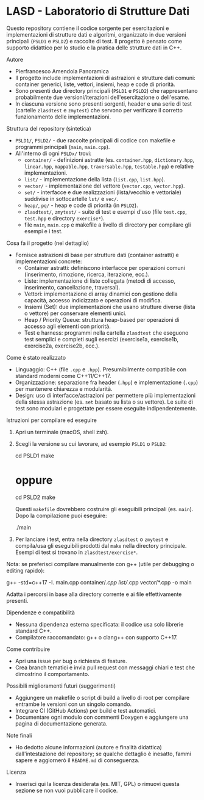# LASD - Laboratorio di Strutture Dati

Questo repository contiene il codice sorgente per esercitazioni e implementazioni di strutture dati e algoritmi, organizzato in due versioni principali (`PSLD1` e `PSLD2`) e raccolte di test. Il progetto è pensato come supporto didattico per lo studio e la pratica delle strutture dati in C++.

Autore
- Pierfrancesco Amendola 
Panoramica
- Il progetto include implementazioni di astrazioni e strutture dati comuni: container generici, liste, vettori, insiemi, heap e code di priorità.
- Sono presenti due directory principali (`PSLD1` e `PSLD2`) che rappresentano probabilmente due versioni/iterazioni dell'esercitazione o dell'esame.
- In ciascuna versione sono presenti sorgenti, header e una serie di test (cartelle `zlasdtest` e `zmytest`) che servono per verificare il corretto funzionamento delle implementazioni.

Struttura del repository (sintetica)
- `PSLD1/`, `PSLD2/` - due raccolte principali di codice con makefile e programmi principali (`main`, `main.cpp`).
- All'interno di ogni `PSLDx/` trovi:
  - `container/` - definizioni astratte (es. `container.hpp`, `dictionary.hpp`, `linear.hpp`, `mappable.hpp`, `traversable.hpp`, `testable.hpp`) e relative implementazioni.
  - `list/` - implementazione della lista (`list.cpp`, `list.hpp`).
  - `vector/` - implementazione del vettore (`vector.cpp`, `vector.hpp`).
  - `set/` - interfacce e due realizzazioni (lista/vecchio e vettoriale) suddivise in sottocartelle `lst/` e `vec/`.
  - `heap/`, `pq/` - heap e code di priorità (in `PSLD2`).
  - `zlasdtest/`, `zmytest/` - suite di test e esempi d'uso (file `test.cpp`, `test.hpp` e directory `exercise*`).
  - file `main`, `main.cpp` e makefile a livello di directory per compilare gli esempi e i test.

Cosa fa il progetto (nel dettaglio)
- Fornisce astrazioni di base per strutture dati (container astratti) e implementazioni concrete:
  - Container astratti: definiscono interfacce per operazioni comuni (inserimento, rimozione, ricerca, iterazione, ecc.).
  - Liste: implementazione di liste collegata (metodi di accesso, inserimento, cancellazione, traversal).
  - Vettori: implementazione di array dinamici con gestione della capacità, accesso indicizzato e operazioni di modifica.
  - Insiemi (Set): due implementazioni che usano strutture diverse (lista o vettore) per conservare elementi unici.
  - Heap / Priority Queue: struttura heap-based per operazioni di accesso agli elementi con priorità.
  - Test e harness: programmi nella cartella `zlasdtest` che eseguono test semplici e completi sugli esercizi (exercise1a, exercise1b, exercise2a, exercise2b, ecc.).

Come è stato realizzato
- Linguaggio: C++ (file `.cpp` e `.hpp`). Presumibilmente compatibile con standard moderni come C++11/C++17.
- Organizzazione: separazione fra header (`.hpp`) e implementazione (`.cpp`) per mantenere chiarezza e modularità.
- Design: uso di interfacce/astrazioni per permettere più implementazioni della stessa astrazione (es. `set` basato su lista o su vettore). Le suite di test sono modulari e progettate per essere eseguite indipendentemente.

Istruzioni per compilare ed eseguire
1. Apri un terminale (macOS, shell zsh).
2. Scegli la versione su cui lavorare, ad esempio `PSLD1` o `PSLD2`:

   cd PSLD1
   make

   # oppure
   cd PSLD2
   make

   Questi `makefile` dovrebbero costruire gli eseguibili principali (es. `main`). Dopo la compilazione puoi eseguire:

   ./main

3. Per lanciare i test, entra nella directory `zlasdtest` o `zmytest` e compila/usa gli eseguibili prodotti dal `make` nella directory principale. Esempi di test si trovano in `zlasdtest/exercise*`.

Nota: se preferisci compilare manualmente con g++ (utile per debugging o editing rapido):

   g++ -std=c++17 -I. main.cpp container/*.cpp list/*.cpp vector/*.cpp -o main

Adatta i percorsi in base alla directory corrente e ai file effettivamente presenti.

Dipendenze e compatibilità
- Nessuna dipendenza esterna specificata: il codice usa solo librerie standard C++.
- Compilatore raccomandato: g++ o clang++ con supporto C++17.

Come contribuire
- Apri una issue per bug o richiesta di feature.
- Crea branch tematici e invia pull request con messaggi chiari e test che dimostrino il comportamento.

Possibili miglioramenti futuri (suggerimenti)
- Aggiungere un makefile o script di build a livello di root per compilare entrambe le versioni con un singolo comando.
- Integrare CI (GitHub Actions) per build e test automatici.
- Documentare ogni modulo con commenti Doxygen e aggiungere una pagina di documentazione generata.

Note finali
- Ho dedotto alcune informazioni (autore e finalità didattica) dall'intestazione del repository; se qualche dettaglio è inesatto, fammi sapere e aggiornerò il `README.md` di conseguenza.

Licenza
- Inserisci qui la licenza desiderata (es. MIT, GPL) o rimuovi questa sezione se non vuoi pubblicare il codice.
